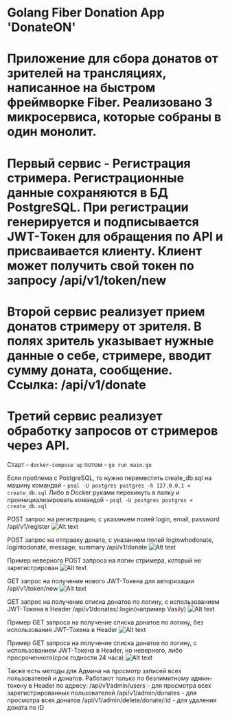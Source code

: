 # Golang Fiber Donation App 'DonateON'

# Приложение для сбора донатов от зрителей на трансляциях, написанное на быстром фреймворке Fiber. Реализовано 3 микросервиса, которые собраны в один монолит.
# Первый сервис - Регистрация стримера. Регистрационные данные сохраняются в БД PostgreSQL. При регистрации генерируется и подписывается JWT-Токен для обращения по API и присваивается клиенту. Клиент может получить свой токен по запросу /api/v1/token/new
# Второй сервис реализует прием донатов стримеру от зрителя. В полях зритель указывает нужные данные о себе, стримере, вводит сумму доната, сообщение. Ссылка: /api/v1/donate
# Третий сервис реализует обработку запросов от стримеров через API.

Старт - `docker-compose up` потом - `go run main.go`

Если проблема с PostgreSQL, то нужно переместить create_db.sql на машину командой - `psql -U postgres postgres -h 127.0.0.1 < create_db.sql`
Либо в Docker руками перекинуть в папку и проинициализировать командой - `psql -U postgres postgres < create_db.sql`

POST запрос на регистрацию, с указанием полей login, email, password /api/v1/register
![Alt text](prew/register.png?raw=true "Register")

POST запрос на отправку доната, с указанием полей loginwhodonate, logintodonate, message, summary /api/v1/donate
![Alt text](prew/donate.png?raw=true "Donate")

Пример неверного POST запроса на логин стримера, который не зарегистрирован
![Alt text](prew/donatenotvalidlogin.png?raw=true "DonateNotValid")

GET запрос на получение нового JWT-Токена для авторизации /api/v1/token/new
![Alt text](prew/new:token.png?raw=true "NewToken")

GET запрос на получение списка донатов по логину, с использованием JWT-Токена в Header /api/v1/donates/:login(например Vasily)
![Alt text](prew/donatesvalue.png?raw=true "Donates")

Пример GET запроса на получение списка донатов по логину, без использования JWT-Токена в Header 
![Alt text](prew/withouttoken.png?raw=true "WithoutToken")

Пример GET запроса на получение списка донатов по логину, c использованием JWT-Токена в Header, но неверного, либо просроченного(срок годности 24 часа) 
![Alt text](prew/notvalidtoken.png?raw=true "NotValidToken")

Также есть методы для Админа на просмотр записей всех пользователей и донатов. Работают только по безлимитному админ-токену в Header по адресу:
/api/v1/admin/users - для просмотра всех зарегистрированных пользователей
/api/v1/admin/donates - для просмотра всех донатов
/api/v1/admin/delete/donate/:id - для удаления доната по ID